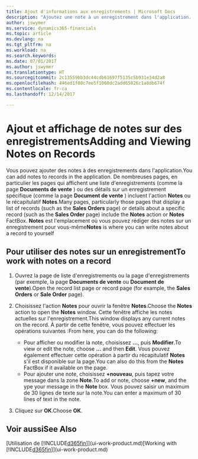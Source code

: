 ```yaml
---
title: Ajout d'informations aux enregistrements | Microsoft Docs
description: "Ajoutez une note à un enregistrement dans l'application. Par exemple, si vous disposez d'informations supplémentaires sur un document de vente qui ne correspondent à aucun des champs de ce document de vente, vous pouvez rédiger une note."
author: jswymer
ms.service: dynamics365-financials
ms.topic: article
ms.devlang: na
ms.tgt_pltfrm: na
ms.workload: na
ms.search.keywords: 
ms.date: 07/01/2017
ms.author: jswymer
ms.translationtype: HT
ms.sourcegitcommit: 2c13559bb3dc44cdb61697f5135c5b931e34d2a8
ms.openlocfilehash: 446ed1f08c7ee5f1060dc2add65826c1a8db674f
ms.contentlocale: fr-ca
ms.lasthandoff: 12/14/2017

---
```

# <a name="adding-and-viewing-notes-on-records"></a><span data-ttu-id="70d00-104">Ajout et affichage de notes sur des enregistrements</span><span class="sxs-lookup"><span data-stu-id="70d00-104">Adding and Viewing Notes on Records</span></span>
 <span data-ttu-id="70d00-105">Vous <!--OnPrem and your colleagues -->pouvez ajouter des notes à des enregistrements dans l'application.</span><span class="sxs-lookup"><span data-stu-id="70d00-105">You <!--OnPrem and your colleagues -->can add notes to records in the application.</span></span> <span data-ttu-id="70d00-106">De nombreuses pages, en particulier les pages qui affichent une liste d'enregistrements (comme la page **Documents de vente** ) ou des détails sur un enregistrement spécifique (comme la page **Document de vente** ) incluent l'action **Notes** ou le récapitulatif **Notes**.</span><span class="sxs-lookup"><span data-stu-id="70d00-106">Many pages, particularly those pages that display a list of records (such as the **Sales Orders** page) or details about a specific record (such as the **Sales Order** page) include the **Notes** action or **Notes** FactBox.</span></span> <span data-ttu-id="70d00-107">**Notes** est l'emplacement où vous pouvez rédiger des notes sur un enregistrement pour vous-même<!--OnPrem or others, and where you can view notes to you from others. For example, a note could be a general comment or processing instruction to your colleague, who can then respond to your note using their own **Notes**. Or, your colleague can add a note that gives you extra information about a sales order that is not covered by the information on the sales order. These notes and correspondences will follow the record as it is processed in the company.--></span><span class="sxs-lookup"><span data-stu-id="70d00-107">**Notes** is where you can write notes about a record to yourself<!--OnPrem or others, and where you can view notes to you from others. For example, a note could be a general comment or processing instruction to your colleague, who can then respond to your note using their own **Notes**. Or, your colleague can add a note that gives you extra information about a sales order that is not covered by the information on the sales order. These notes and correspondences will follow the record as it is processed in the company.--></span></span>

<!--OnPrem
> [!NOTE]  
>  You can only select one recipient of the note.-->  
  
## <a name="to-work-with-notes-on-a-record"></a><span data-ttu-id="70d00-108">Pour utiliser des notes sur un enregistrement</span><span class="sxs-lookup"><span data-stu-id="70d00-108">To work with notes on a record</span></span> 
  
1.  <span data-ttu-id="70d00-109">Ouvrez la page de liste d'enregistrements ou la page d'enregistrements (par exemple, la page **Documents de vente** ou **Document de vente**).</span><span class="sxs-lookup"><span data-stu-id="70d00-109">Open the record list page or record page (for example, the **Sales Orders** or **Sale Order** page).</span></span>  
  
    <!-- If **Notes** is not visible on the page, then you can customize the page to display the Notes FactBox. -->
  
2.  <span data-ttu-id="70d00-110">Choisissez l'action **Notes** pour ouvrir la fenêtre **Notes**.</span><span class="sxs-lookup"><span data-stu-id="70d00-110">Choose the **Notes** action to open the **Notes** window.</span></span> <span data-ttu-id="70d00-111">Cette fenêtre affiche les notes actuelles sur l'enregistrement.</span><span class="sxs-lookup"><span data-stu-id="70d00-111">This window displays any current notes on the record.</span></span> <span data-ttu-id="70d00-112">À partir de cette fenêtre, vous pouvez effectuer les opérations suivantes :</span><span class="sxs-lookup"><span data-stu-id="70d00-112">From here, you can do the following:</span></span>

    -   <span data-ttu-id="70d00-113">Pour afficher ou modifier la note, choisissez **…**, puis **Modifier**.</span><span class="sxs-lookup"><span data-stu-id="70d00-113">To view or edit the note, choose **...** and then **Edit**.</span></span> <span data-ttu-id="70d00-114">Vous pouvez également effectuer cette opération à partir du récapitulatif **Notes** s'il est disponible sur la page.</span><span class="sxs-lookup"><span data-stu-id="70d00-114">You can also do this from the **Notes** FactBox if it available on the page.</span></span>
    -   <span data-ttu-id="70d00-115">Pour ajouter une note, choisissez **+nouveau**, puis tapez votre message dans la zone **Note**.</span><span class="sxs-lookup"><span data-stu-id="70d00-115">To add or note, choose **+new**, and the ype your message in the **Note** box.</span></span> <span data-ttu-id="70d00-116">Vous pouvez saisir un maximum de 30 lignes de texte sur la note.</span><span class="sxs-lookup"><span data-stu-id="70d00-116">You can enter a maximum of 30 lines of text in the note.</span></span> 
  
<!-- 5.  In the **To** field, enter a user ID (your own or someone else’s) to indicate who the note is for.  
  
6.  Select the **Notify** field if you want to send a notification to the user in the **To** field. 
  
     If **Notify** is selected, the note will be sent as a notification to the user's **My Notifications** on the Role Center.  -->
  
3.  <span data-ttu-id="70d00-117">Cliquez sur **OK**.</span><span class="sxs-lookup"><span data-stu-id="70d00-117">Choose **OK**.</span></span>  

## <a name="see-also"></a><span data-ttu-id="70d00-118">Voir aussi</span><span class="sxs-lookup"><span data-stu-id="70d00-118">See Also</span></span>
<span data-ttu-id="70d00-119">[Utilisation de [!INCLUDE[d365fin](includes/d365fin_md.md)]](ui-work-product.md)</span><span class="sxs-lookup"><span data-stu-id="70d00-119">[Working with [!INCLUDE[d365fin](includes/d365fin_md.md)]](ui-work-product.md)</span></span>  
